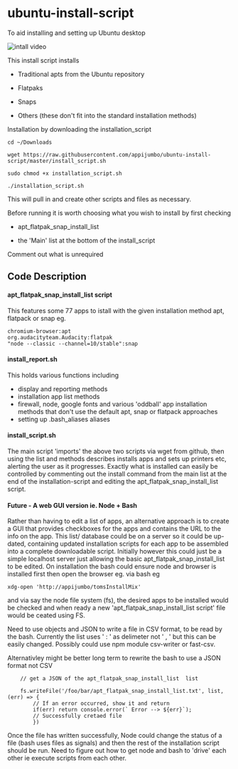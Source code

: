 # ubuntu-install-script
To aid installing and setting up Ubuntu desktop

![intall video](https://raw.githubusercontent.com/appijumbo/ubuntu-install-script/master/gify_install_1200_3fps.gif)


This install script installs

* Traditional apts from the Ubuntu repository

* Flatpaks

* Snaps

* Others (these don't fit into the standard installation methods)

Installation by downloading the installation_script

```
cd ~/Downloads

wget https://raw.githubusercontent.com/appijumbo/ubuntu-install-script/master/install_script.sh 

sudo chmod +x installation_script.sh

./installation_script.sh

```

This will pull in and create other scripts and files as necessary.

Before running it is worth choosing what you wish to install by first checking

* apt_flatpak_snap_install_list

* the 'Main' list at the bottom of the install_script

Comment out what is unrequired



## Code Description

#### apt_flatpak_snap_install_list script 
This features some 77 apps to istall with the given installation method apt, flatpack or snap eg.

```
chromium-browser:apt
org.audacityteam.Audacity:flatpak
"node --classic --channel=10/stable":snap
```

#### install_report.sh
This holds various functions including
* display and reporting methods
* installation app list methods
* firewall, node, google fonts and various 'oddball' app installation methods that don't use the default apt, snap or flatpack approaches
* setting up .bash_aliases aliases


#### install_script.sh
The main script 'imports' the above two scripts via wget from github, then using the list and methods describes installs apps and sets up printers etc, alerting the user as it progresses. Exactly what is installed can easily be controlled by commenting out the install command from the main list at the end of the installation-script and editing the apt_flatpak_snap_install_list script.


#### Future - A web GUI version ie. Node + Bash
Rather than having to edit a list of apps, an alternative approach is to create a GUI that provides checkboxes for the apps and contains the URL to the info on the app. This list/ database could be on a server so it could be up-dated, containing updated installation scripts for each app to be assembled into a complete downloadable script. Initially however this could just be a simple localhost server just allowing the basic apt_flatpak_snap_install_list to be edited. On installation the bash could ensure node and browser is installed first then open the browser eg. via bash eg 

``` xdg-open 'http://appijumbo/tomsInstallMix' ```

and via say the node file system (fs), the desired apps to be installed would be checked and when ready a new 'apt_flatpak_snap_install_list script' file would be ceated using FS. 

Need to use objects and JSON to write a file in CSV format, to be read by the bash. Currently the list uses ' : ' as delimeter not ' , ' but this can be easily changed. Possibly could use npm module csv-writer or fast-csv.

Alternativley might be better long term to rewrite the bash to use a JSON format not CSV

```
    // get a JSON of the apt_flatpak_snap_install_list  list
    
    fs.writeFile('/foo/bar/apt_flatpak_snap_install_list.txt', list, (err) => {
        // If an error occurred, show it and return
        if(err) return console.error(` Error --> ${err}`);
        // Successfully cretaed file
        })
```

Once the file has written successfully, Node could change the status of a file (bash uses files as signals) and then the rest of the installation script should be run. Need to figure out how to get node and bash to 'drive' each other ie execute scripts from each other.





